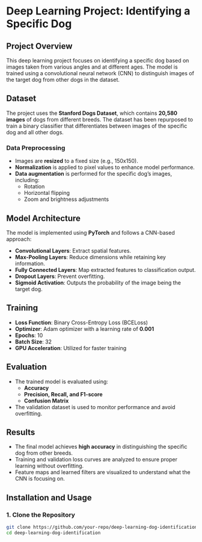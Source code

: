 # Deep Learning Project: Identifying a Specific Dog

## Project Overview
This deep learning project focuses on identifying a specific dog based on images taken from various angles and at different ages. The model is trained using a convolutional neural network (CNN) to distinguish images of the target dog from other dogs in the dataset.

## Dataset
The project uses the **Stanford Dogs Dataset**, which contains **20,580 images** of dogs from different breeds. The dataset has been repurposed to train a binary classifier that differentiates between images of the specific dog and all other dogs.

### Data Preprocessing
- Images are **resized** to a fixed size (e.g., 150x150).
- **Normalization** is applied to pixel values to enhance model performance.
- **Data augmentation** is performed for the specific dog’s images, including:
  - Rotation
  - Horizontal flipping
  - Zoom and brightness adjustments

## Model Architecture
The model is implemented using **PyTorch** and follows a CNN-based approach:
- **Convolutional Layers**: Extract spatial features.
- **Max-Pooling Layers**: Reduce dimensions while retaining key information.
- **Fully Connected Layers**: Map extracted features to classification output.
- **Dropout Layers**: Prevent overfitting.
- **Sigmoid Activation**: Outputs the probability of the image being the target dog.

## Training
- **Loss Function**: Binary Cross-Entropy Loss (BCELoss)
- **Optimizer**: Adam optimizer with a learning rate of **0.001**
- **Epochs**: 10
- **Batch Size**: 32
- **GPU Acceleration**: Utilized for faster training

## Evaluation
- The trained model is evaluated using:
  - **Accuracy**
  - **Precision, Recall, and F1-score**
  - **Confusion Matrix**
- The validation dataset is used to monitor performance and avoid overfitting.

## Results
- The final model achieves **high accuracy** in distinguishing the specific dog from other breeds.
- Training and validation loss curves are analyzed to ensure proper learning without overfitting.
- Feature maps and learned filters are visualized to understand what the CNN is focusing on.

## Installation and Usage

### 1. Clone the Repository
```sh
git clone https://github.com/your-repo/deep-learning-dog-identification.git
cd deep-learning-dog-identification

